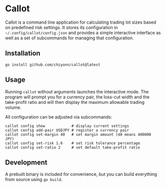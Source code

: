 # Callot

Callot is a command line application for calculating trading lot sizes based on
predefined risk settings. It stores its configuration in
`~/.config/callot/config.json` and provides a simple interactive interface as
well as a set of subcommands for managing that configuration.

## Installation

```
go install github.com/chiyonn/callot@latest
```

## Usage

Running `callot` without arguments launches the interactive mode. The program
will prompt you for a currency pair, the loss-cut width and the take-profit
ratio and will then display the maximum allowable trading volume.

All configuration can be adjusted via subcommands:

```
callot config show            # display current settings
callot config add-pair USDJPY # register a currency pair
callot config set-margin 40   # set margin amount (40 means 400000 JPY)
callot config set-risk 1.6    # set risk tolerance percentage
callot config set-ratio 2     # set default take-profit ratio
```

## Development

A prebuilt binary is included for convenience, but you can build everything from
source using `go build`.
